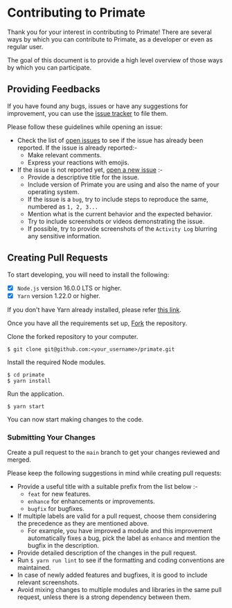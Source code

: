 # Contributing to Primate

Thank you for your interest in contributing to Primate! There are several ways by which you can contribute to Primate, 
as a developer or even as regular user.

The goal of this document is to provide a high level overview of those ways by which you can participate.

## Providing Feedbacks

If you have found any bugs, issues or have any suggestions for improvement, you can use the [issue tracker](https://github.com/getprimate/primate/issues) to file them.

Please follow these guidelines while opening an issue:
- Check the list of [open issues](https://github.com/getprimate/primate/issues?q=is%3Aopen+is%3Aissue) to see if the issue has already been reported. 
  If the issue is already reported:-
  - Make relevant comments. 
  - Express your reactions with emojis.
- If the issue is not reported yet, [open a new issue](https://github.com/getprimate/primate/issues/new) :-
  - Provide a descriptive title for the issue.
  - Include version of Primate you are using and also the name of your operating system.
  - If the issue is a `bug`, try to include steps to reproduce the same, numbered as `1, 2, 3...`
  - Mention what is the current behavior and the expected behavior.
  - Try to include screenshots or videos demonstrating the issue.
  - If possible, try to provide screenshots of the `Activity Log` blurring any sensitive information. 

## Creating Pull Requests

To start developing, you will need to install the following:

- [x] `Node.js` version 16.0.0 LTS or higher.
- [x] `Yarn` version 1.22.0 or higher.

If you don't have Yarn already installed, please refer [this link](https://yarnpkg.com/getting-started/install).

Once you have all the requirements set up, [Fork](https://github.com/getprimate/primate/fork) the repository.

Clone the forked repository to your computer.
```shell
$ git clone git@github.com:<your_username>/primate.git
```

Install the required Node modules.
```shell
$ cd primate
$ yarn install
```

Run the application.
```shell
$ yarn start
```

You can now start making changes to the code.

### Submitting Your Changes

Create a pull request to the `main` branch to get your changes reviewed and merged.

Please keep the following suggestions in mind while creating pull requests:
- Provide a useful title with a suitable prefix from the list below :-
  - `feat` for new features.
  - `enhance` for enhancements or improvements.
  - `bugfix` for bugfixes.
- If multiple labels are valid for a pull request, choose them considering the precedence as they are mentioned above.
    - For example, you have improved a module and this improvement automatically fixes a bug, 
      pick the label as `enhance` and mention the bugfix in the description.
- Provide detailed description of the changes in the pull request.
- Run `$ yarn run lint` to see if the formatting and coding conventions are maintained.
- In case of newly added features and bugfixes, it is good to include relevant screenshots.
- Avoid mixing changes to multiple modules and libraries in the same pull request, unless there is a strong dependency between them.
